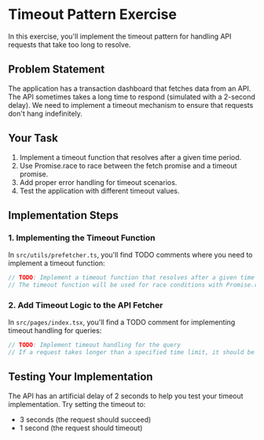 # Timeout Pattern Exercise

In this exercise, you'll implement the timeout pattern for handling API requests that take too long to resolve.

## Problem Statement

The application has a transaction dashboard that fetches data from an API. The API sometimes takes a long time to respond (simulated with a 2-second delay). We need to implement a timeout mechanism to ensure that requests don't hang indefinitely.

## Your Task

1. Implement a timeout function that resolves after a given time period.
2. Use Promise.race to race between the fetch promise and a timeout promise.
3. Add proper error handling for timeout scenarios.
4. Test the application with different timeout values.

## Implementation Steps

### 1. Implementing the Timeout Function

In `src/utils/prefetcher.ts`, you'll find TODO comments where you need to implement a timeout function:

```typescript
// TODO: Implement a timeout function that resolves after a given time
// The timeout function will be used for race conditions with Promise.race
```

### 2. Add Timeout Logic to the API Fetcher

In `src/pages/index.tsx`, you'll find a TODO comment for implementing timeout handling for queries:

```typescript
// TODO: Implement timeout handling for the query
// If a request takes longer than a specified time limit, it should be cancelled
```

## Testing Your Implementation

The API has an artificial delay of 2 seconds to help you test your timeout implementation. Try setting the timeout to:
- 3 seconds (the request should succeed)
- 1 second (the request should timeout)
